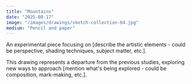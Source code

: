 ```yaml
---
title: "Mountains"
date: "2025-08-17"
image: "/images/drawings/sketch-collection-04.jpg"
medium: "Pencil and paper"
---
```


An experimental piece focusing on [describe the artistic elements - could be perspective, shading techniques, subject matter, etc.]. 

This drawing represents a departure from the previous studies, exploring new ways to approach [mention what's being explored - could be composition, mark-making, etc.].
